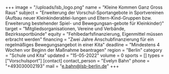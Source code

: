 +++
image = "/uploads/lsb_logo.png"
name = "Kleine Kommen Ganz Gross Raus"
subject = "Erweiterung der Vorschul-Sportangebote in Sportvereinen (Aufbau neuer Kleinkinderabtei-lungen und Eltern-Kind-Gruppen bzw. Erweiterung bestehender Spiel- und Bewegungsan-gebote für Kleinkinder)"
target = "Mitgliedsorganisationen, Vereine und Verbände, Bezirkssportbünde"
equity = "Fehlbedarfsfinanzierung, Eigenmittel müssen erbracht werden"
financing = "Zwei Jahre Anschubfinanzierung für ein regelmäßiges Bewegungsangebot in einer Kita"
deadline = "Mindestens 4 Wochen vor Beginn der Maßnahme beantragen"
region = "Berlin"
category = "Schule und Kita"
updated = "15-05-2022"
volume = 0
sports = []
types = ["Vorschulsport"]
[contact]
contact_person = "Evelyn Bahn"
phone = "+493030002193"
mail = "e.bahn@lsb-berlin.de"
+++